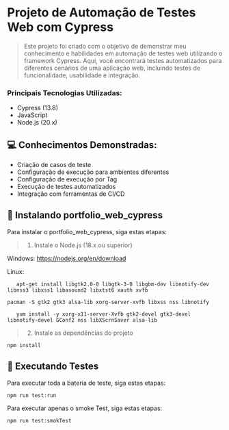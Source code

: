 # Projeto de Automação de Testes Web com Cypress

> Este projeto foi criado com o objetivo de demonstrar meu conhecimento e habilidades em automação de testes web utilizando o framework Cypress. Aqui, você encontrará testes automatizados para diferentes cenários de uma aplicação web, incluindo testes de funcionalidade, usabilidade e integração.  

### Principais Tecnologias Utilizadas:

- Cypress (13.8)
- JavaScript
- Node.js (20.x)


## 💻 Conhecimentos Demonstradas:

- Criação de casos de teste
- Configuração de execução para ambientes diferentes
- Configuração de execução por Tag
- Execução de testes automatizados
- Integração com ferramentas de CI/CD

## 🚀 Instalando portfolio_web_cypress

Para instalar o portfolio_web_cypress, siga estas etapas:

> 1. Instale o Node.js (18.x ou superior)
   

Windows: https://nodejs.org/en/download

Linux: 
 ```
    apt-get install libgtk2.0-0 libgtk-3-0 libgbm-dev libnotify-dev libnss3 libxss1 libasound2 libxtst6 xauth xvfb
 ```
    pacman -S gtk2 gtk3 alsa-lib xorg-server-xvfb libxss nss libnotify
 ```
    yum install -y xorg-x11-server-Xvfb gtk2-devel gtk3-devel libnotify-devel GConf2 nss libXScrnSaver alsa-lib
 ```

> 2. Instale as dependências do projeto


 ```
 npm install
 ```

## 📝 Executando Testes 

Para executar toda a bateria de teste, siga estas etapas:

```
npm run test:run
```

Para executar apenas o smoke Test, siga estas etapas:

```
npm run test:smokTest
```

